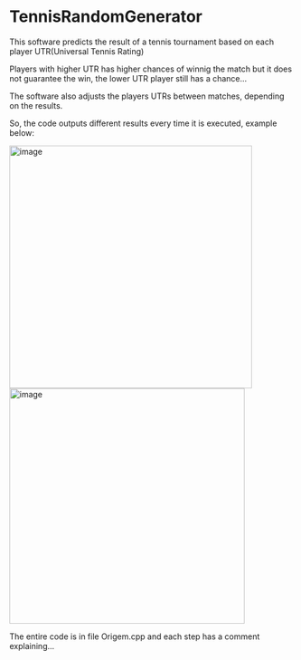 # TennisRandomGenerator

This software predicts the result of a tennis tournament based on each player UTR(Universal Tennis Rating)

Players with higher UTR has higher chances of winnig the match but it does not guarantee the win, the lower UTR player still has a chance...

The software also adjusts the players UTRs between matches, depending on the results.

So, the code outputs different results every time it is executed, example below:

<img width="429" alt="image" src="https://user-images.githubusercontent.com/71353908/225518426-81aff403-5a73-433d-939b-a0d68f49b58b.png">

<img width="416" alt="image" src="https://user-images.githubusercontent.com/71353908/225518488-55ff20d2-65f9-4f96-8370-4df6b0db27de.png">

The entire code is in file Origem.cpp and each step has a comment explaining...

